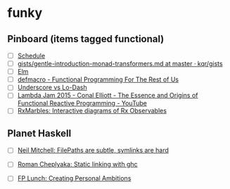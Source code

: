 # funky

## Pinboard (items tagged functional)
- [ ] [Schedule](https://www.classes.cs.uchicago.edu/archive/2015/winter/22300-1/Schedule.html)
- [ ] [gists/gentle-introduction-monad-transformers.md at master · kqr/gists](https://github.com/kqr/gists/blob/master/articles/gentle-introduction-monad-transformers.md)
- [ ] [Elm](http://elm-lang.org/)
- [ ] [defmacro - Functional Programming For The Rest of Us](http://www.defmacro.org/ramblings/fp.html)
- [ ] [Underscore vs Lo-Dash](http://benmccormick.org/2014/11/12/underscore-vs-lodash/)
- [ ] [Lambda Jam 2015 - Conal Elliott - The Essence and Origins of Functional Reactive Programming - YouTube](https://www.youtube.com/watch?v=j3Q32brCUAI&feature=youtu.be)
- [ ] [RxMarbles: Interactive diagrams of Rx Observables](http://rxmarbles.com/)

## Planet Haskell
- [ ] [Neil Mitchell: FilePaths are subtle, symlinks are hard](http://neilmitchell.blogspot.com/2015/10/filepaths-are-subtle-symlinks-are-hard.html)
- [ ] [Roman Cheplyaka: Static linking with ghc](http://feedproxy.google.com/~r/RomanCheplyaka/~3/qMD4UXJkMJc/2015-10-26-static-linking-ghc)
- [ ] [FP Lunch: Creating Personal Ambitions](http://sneezy.cs.nott.ac.uk/fplunch/weblog/?p=517)


